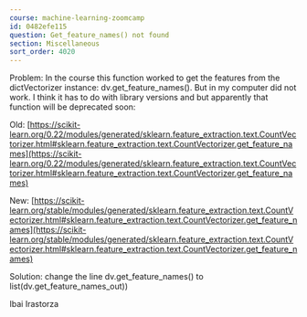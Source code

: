 ```yaml
---
course: machine-learning-zoomcamp
id: 0482efe115
question: Get_feature_names() not found
section: Miscellaneous
sort_order: 4020
---
```


Problem: In the course this function worked to get the features from the dictVectorizer instance: dv.get_feature_names(). But in my computer did not work. I think it has to do with library versions and but apparently that function will be deprecated soon:

Old: [https://scikit-learn.org/0.22/modules/generated/sklearn.feature_extraction.text.CountVectorizer.html#sklearn.feature_extraction.text.CountVectorizer.get_feature_names](https://scikit-learn.org/0.22/modules/generated/sklearn.feature_extraction.text.CountVectorizer.html#sklearn.feature_extraction.text.CountVectorizer.get_feature_names)

New: [https://scikit-learn.org/stable/modules/generated/sklearn.feature_extraction.text.CountVectorizer.html#sklearn.feature_extraction.text.CountVectorizer.get_feature_names](https://scikit-learn.org/stable/modules/generated/sklearn.feature_extraction.text.CountVectorizer.html#sklearn.feature_extraction.text.CountVectorizer.get_feature_names)

Solution: change the line dv.get_feature_names() to list(dv.get_feature_names_out))

Ibai Irastorza

